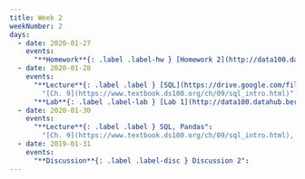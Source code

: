 ```yaml
---
title: Week 2
weekNumber: 2
days:
  - date: 2020-01-27
    events:
      "**Homework**{: .label .label-hw } [Homework 2](http://data100.datahub.berkeley.edu/hub/user-redirect/git-sync?repo=https://github.com/DS-100/sp20&subPath=hw/hw2/) (due Feb. 3)":
  - date: 2020-01-28
    events:
      "**Lecture**{: .label .label } [SQL](https://drive.google.com/file/d/1dB2h3iAv-cVm7umXkjPjy01TGmeistUQ/view?usp=sharing) ([webcast](https://www.youtube.com/watch?v=hOJItL-A3nA)) ([code](../resources/assets/lectures/lec03/IMDB_Demo.html))":
        "[Ch. 9](https://www.textbook.ds100.org/ch/09/sql_intro.html)"
      "**Lab**{: .label .label-lab } [Lab 1](http://data100.datahub.berkeley.edu/hub/user-redirect/git-sync?repo=https://github.com/DS-100/sp20&subPath=lab/lab01/) (due Feb. 3)":
  - date: 2020-01-30
    events:
      "**Lecture**{: .label .label } SQL, Pandas":
        "[Ch. 9](https://www.textbook.ds100.org/ch/09/sql_intro.html), [Ch. 3](https://www.textbook.ds100.org/ch/03/pandas_intro.html)"
  - date: 2019-01-31
    events:
      "**Discussion**{: .label .label-disc } Discussion 2":
---
```

